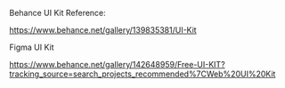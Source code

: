 Behance UI Kit Reference:

https://www.behance.net/gallery/139835381/UI-Kit

Figma UI Kit

https://www.behance.net/gallery/142648959/Free-UI-KIT?tracking_source=search_projects_recommended%7CWeb%20UI%20Kit